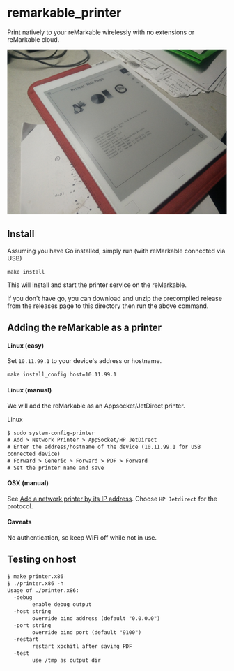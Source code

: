 # remarkable_printer

Print natively to your reMarkable wirelessly with no extensions or reMarkable cloud.

![](img.jpg)

## Install

Assuming you have Go installed, simply run (with reMarkable connected via USB)

    make install
    
This will install and start the printer service on the reMarkable.
    
If you don't have go, you can download and unzip the precompiled release from the releases page to this directory then run the above command.

## Adding the reMarkable as a printer

#### Linux (easy)

Set `10.11.99.1` to your device's address or hostname.

    make install_config host=10.11.99.1

#### Linux (manual)

We will add the reMarkable as an Appsocket/JetDirect printer.

Linux

    $ sudo system-config-printer
    # Add > Network Printer > AppSocket/HP JetDirect
    # Enter the address/hostname of the device (10.11.99.1 for USB connected device)
    # Forward > Generic > Forward > PDF > Forward
    # Set the printer name and save
    
#### OSX (manual)

See [Add a network printer by its IP address](https://support.apple.com/guide/mac-help/add-a-printer-on-mac-mh14004/mac).  Choose `HP Jetdirect` for the protocol.

#### Caveats

No authentication, so keep WiFi off while not in use.

## Testing on host

    $ make printer.x86
    $ ./printer.x86 -h
    Usage of ./printer.x86:
      -debug
            enable debug output
      -host string
            override bind address (default "0.0.0.0")
      -port string
            override bind port (default "9100")
      -restart
            restart xochitl after saving PDF
      -test
            use /tmp as output dir
